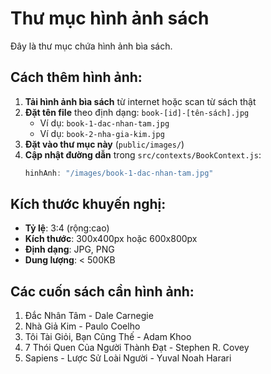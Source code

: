 # Thư mục hình ảnh sách

Đây là thư mục chứa hình ảnh bìa sách.

## Cách thêm hình ảnh:

1. **Tải hình ảnh bìa sách** từ internet hoặc scan từ sách thật
2. **Đặt tên file** theo định dạng: `book-[id]-[tên-sách].jpg`
   - Ví dụ: `book-1-dac-nhan-tam.jpg`
   - Ví dụ: `book-2-nha-gia-kim.jpg`
3. **Đặt vào thư mục này** (`public/images/`)
4. **Cập nhật đường dẫn** trong `src/contexts/BookContext.js`:
   ```javascript
   hinhAnh: "/images/book-1-dac-nhan-tam.jpg"
   ```

## Kích thước khuyến nghị:
- **Tỷ lệ**: 3:4 (rộng:cao)
- **Kích thước**: 300x400px hoặc 600x800px
- **Định dạng**: JPG, PNG
- **Dung lượng**: < 500KB

## Các cuốn sách cần hình ảnh:
1. Đắc Nhân Tâm - Dale Carnegie
2. Nhà Giả Kim - Paulo Coelho  
3. Tôi Tài Giỏi, Bạn Cũng Thế - Adam Khoo
4. 7 Thói Quen Của Người Thành Đạt - Stephen R. Covey
5. Sapiens - Lược Sử Loài Người - Yuval Noah Harari
